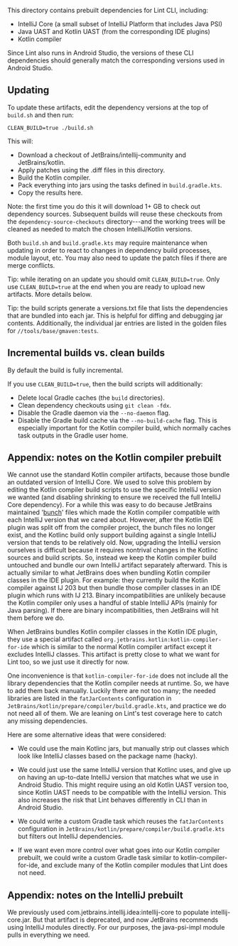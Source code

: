 This directory contains prebuilt dependencies for Lint CLI, including:

* IntelliJ Core (a small subset of IntelliJ Platform that includes Java PSI)
* Java UAST and Kotlin UAST (from the corresponding IDE plugins)
* Kotlin compiler

Since Lint also runs in Android Studio, the versions of these CLI dependencies should
generally match the corresponding versions used in Android Studio.


Updating
---
To update these artifacts, edit the dependency versions at the top of `build.sh` and then run:
```
CLEAN_BUILD=true ./build.sh
```
This will:
* Download a checkout of JetBrains/intellij-community and JetBrains/kotlin.
* Apply patches using the .diff files in this directory.
* Build the Kotlin compiler.
* Pack everything into jars using the tasks defined in `build.gradle.kts`.
* Copy the results here.

Note: the first time you do this it will download 1+ GB to check out
dependency sources. Subsequent builds will reuse these checkouts from the
`dependency-source-checkouts` directory---and the working trees will be cleaned
as needed to match the chosen IntelliJ/Kotlin versions.

Both `build.sh` and `build.gradle.kts` may require maintenance when updating
in order to react to changes in dependency build processes, module layout, etc.
You may also need to update the patch files if there are merge conflicts.

Tip: while iterating on an update you should omit `CLEAN_BUILD=true`.
Only use `CLEAN_BUILD=true` at the end when you are ready to upload new artifacts.
More details below.

Tip: the build scripts generate a versions.txt file that lists the dependencies that
are bundled into each jar. This is helpful for diffing and debugging jar contents.
Additionally, the individual jar entries are listed in the golden files for
`//tools/base/gmaven:tests`.


Incremental builds vs. clean builds
---
By default the build is fully incremental.

If you use `CLEAN_BUILD=true`, then the build scripts will additionally:

* Delete local Gradle caches (the `build` directories).
* Clean dependency checkouts using `git clean -fdx`.
* Disable the Gradle daemon via the `--no-daemon` flag.
* Disable the Gradle build cache via the `--no-build-cache` flag.
  This is especially important for the Kotlin compiler build, which normally
  caches task outputs in the Gradle user home.


Appendix: notes on the Kotlin compiler prebuilt
---

We cannot use the standard Kotlin compiler artifacts, because those bundle
an outdated version of IntelliJ Core. We used to solve this problem by editing
the Kotlin compiler build scripts to use the specific IntelliJ version we wanted
(and disabling shrinking to ensure we received the full IntelliJ Core dependency).
For a while this was easy to do because JetBrains maintained
'[bunch](https://github.com/JetBrains/bunches)' files which made the Kotlin compiler
compatible with each IntelliJ version that we cared about. However, after the
Kotlin IDE plugin was split off from the compiler project, the bunch files
no longer exist, and the Kotlinc build only support building against
a single IntelliJ version that tends to be relatively old. Now, upgrading the
IntelliJ version ourselves is difficult because it requires nontrival changes
in the Kotlinc sources and build scripts. So, instead we keep the Kotlin compiler
build untouched and bundle our own IntelliJ artifact separately afterward.
This is actually similar to what JetBrains does when bundling Kotlin compiler
classes in the IDE plugin. For example: they currently build the Kotlin compiler
against IJ 203 but then bundle those compiler classes in an IDE plugin which
runs with IJ 213. Binary incompatibilities are unlikely because the Kotlin
compiler only uses a handful of stable IntelliJ APIs (mainly for Java parsing).
If there are binary incompatibilities, then JetBrains will hit them before we do.

When JetBrains bundles Kotlin compiler classes in the Kotlin IDE plugin, they
use a special artifact called `org.jetbrains.kotlin:kotlin-compiler-for-ide`
which is similar to the normal Kotlin compiler artifact except it excludes
IntelliJ classes. This artifact is pretty close to what we want for Lint too,
so we just use it directly for now.

One inconvenience is that `kotlin-compiler-for-ide` does not include all the
library dependencies that the Kotlin compiler needs at runtime. So, we have to
add them back manually. Luckily there are not too many; the needed libraries
are listed in the `fatJarContents` configuration in
`JetBrains/kotlin/prepare/compiler/build.gradle.kts`, and practice we do not
need all of them. We are leaning on Lint's test coverage here to catch any
missing dependencies.

Here are some alternative ideas that were considered:

* We could use the main Kotlinc jars, but manually strip out classes which look like
  IntelliJ classes based on the package name (hacky).

* We could just use the same IntelliJ version that Kotlinc uses, and give up on having
  an up-to-date IntelliJ version that matches what we use in Android Studio. This
  might require using an old Kotlin UAST version too, since Kotlin UAST needs to be
  compatible with the IntelliJ version. This also increases the risk that Lint
  behaves differently in CLI than in Android Studio.

* We could write a custom Gradle task which reuses the `fatJarContents` configuration in
  `JetBrains/kotlin/prepare/compiler/build.gradle.kts` but filters out IntelliJ dependencies.

* If we want even more control over what goes into our Kotlin compiler prebuilt,
  we could write a custom Gradle task similar to kotlin-compiler-for-ide,
  and exclude many of the Kotlin compiler modules that Lint does not need.


Appendix: notes on the IntelliJ prebuilt
---
We previously used com.jetbrains.intellij.idea:intellij-core to populate intellij-core.jar.
But that artifact is deprecated, and now JetBrains recommends using IntelliJ modules directly.
For our purposes, the java-psi-impl module pulls in everything we need.
